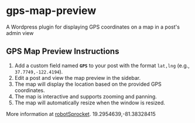 # gps-map-preview

A Wordpress plugin for displaying GPS coordinates on a map in a post's admin view

## GPS Map Preview Instructions

1. Add a custom field named **`GPS`** to your post with the format `lat,lng` (e.g., `37.7749,-122.4194`).
2. Edit a post and view the map preview in the sidebar.
3. The map will display the location based on the provided GPS coordinates.
4. The map is interactive and supports zooming and panning.
5. The map will automatically resize when the window is resized.

More information at [robotSprocket](https://robotsprocket.com/my-first-wordpress-plugin/).
19.2954639,-81.38328415
